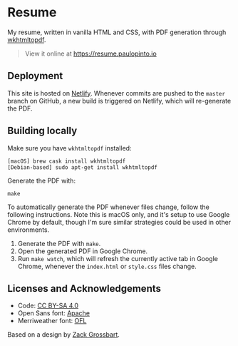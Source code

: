 # Resume
My resume, written in vanilla HTML and CSS, with PDF generation through [wkhtmltopdf](http://wkhtmltopdf.org).

> View it online at https://resume.paulopinto.io

## Deployment
This site is hosted on [Netlify](https://www.netlify.com). Whenever commits are pushed to the `master` branch on GitHub, a new build is triggered on Netlify, which will re-generate the PDF.

## Building locally
Make sure you have `wkhtmltopdf` installed:

```shell
[macOS] brew cask install wkhtmltopdf
[Debian-based] sudo apt-get install wkhtmltopdf
```

Generate the PDF with:

```shell
make
```

To automatically generate the PDF whenever files change, follow the following instructions. Note this is macOS only, and it's setup to use Google Chrome by default, though I'm sure similar strategies could be used in other environments.

1. Generate the PDF with `make`.
2. Open the generated PDF in Google Chrome.
3. Run `make watch`, which will refresh the currently active tab in Google Chrome, whenever the `index.html` or `style.css` files change.

## Licenses and Acknowledgements
- Code: [CC BY-SA 4.0](https://creativecommons.org/licenses/by-sa/4.0/)
- Open Sans font: [Apache](https://github.com/regularjack/cv/blob/gh-pages/fonts/Open_Sans/LICENSE)
- Merriweather font: [OFL](https://github.com/regularjack/cv/blob/gh-pages/fonts/Merriweather/LICENSE)

Based on a design by [Zack Grossbart](http://www.zackgrossbart.com/hackito/resume/).
